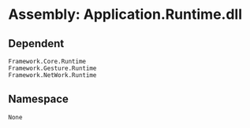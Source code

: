# Assembly:   Application.Runtime.dll

## Dependent
	Framework.Core.Runtime
	Framework.Gesture.Runtime
	Framework.NetWork.Runtime

## Namespace
	None


<br></br>
